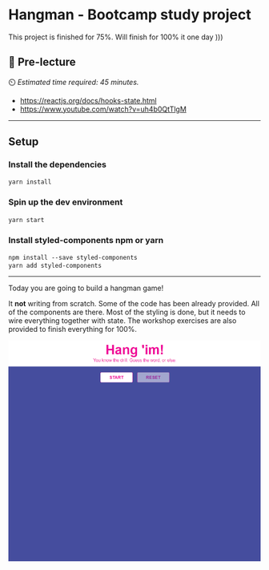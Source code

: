 # Hangman - Bootcamp study project

This project is finished for 75%.
Will finish for 100% it one day )))

## 🦊 Pre-lecture

⏲️ _Estimated time required: 45 minutes._

- https://reactjs.org/docs/hooks-state.html
- https://www.youtube.com/watch?v=uh4b0QtTlgM

---

## Setup

### Install the dependencies

```
yarn install
```

### Spin up the dev environment

```
yarn start
```

### Install styled-components npm or yarn
```
npm install --save styled-components
yarn add styled-components
```

---


Today you are going to build a hangman game!

It **not** writing from scratch. Some of the code has been already provided.
All of the components are there. Most of the styling is done, but it needs to wire everything together with state.
The workshop exercises are also provided to finish everything for 100%.

![Hangman Completed](./assets/hangman_1.gif)

